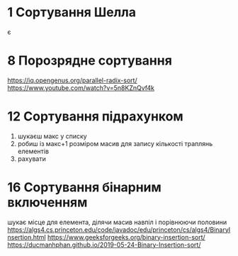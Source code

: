 # 1 Сортування Шелла

є

# 8 Порозрядне сортування

https://iq.opengenus.org/parallel-radix-sort/
https://www.youtube.com/watch?v=5n8KZnQvf4k

# 12 Сортування підрахунком

1. шукаєш макс у списку
2. робиш із макс+1 розміром масив для запису кількості траплянь елементів
3. рахувати

# 16 Сортування бінарним включенням

шукає місце для елемента, ділячи масив навпіл і порівнюючи половини
https://algs4.cs.princeton.edu/code/javadoc/edu/princeton/cs/algs4/BinaryInsertion.html
https://www.geeksforgeeks.org/binary-insertion-sort/
https://ducmanhphan.github.io/2019-05-24-Binary-Insertion-sort/
